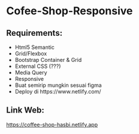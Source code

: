 <h1 align-text="center">Cofee-Shop-Responsive</h1>

## Requirements:

<ul>
<li>Html5 Semantic</li>
<li>Grid/Flexbox</li>
<li>Bootstrap Container & Grid</li>
<li>External CSS (???)</li>
<li>Media Query</li>
<li>Responsive</li>
<li>Buat semirip mungkin sesuai figma</li>
<li>Deploy di https://www.netlify.com/</li>
</ul>

## Link Web:

https://coffee-shop-hasbi.netlify.app
